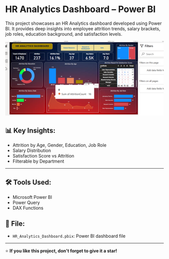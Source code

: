 # HR Analytics Dashboard – Power BI

This project showcases an HR Analytics dashboard developed using Power BI. It provides deep insights into employee attrition trends, salary brackets, job roles, education background, and satisfaction levels.

![Dashboard Screenshot](https://raw.githubusercontent.com/Neel0103/HR_Analytics_Dashboard/main/dashboard-image.png)

## 📊 Key Insights:
- Attrition by Age, Gender, Education, Job Role
- Salary Distribution
- Satisfaction Score vs Attrition
- Filterable by Department

---

## 🛠️ Tools Used:
- Microsoft Power BI
- Power Query
- DAX Functions

## 📁 File:
- `HR_Analytics_Dashboard.pbix`: Power BI dashboard file

---

⭐ **If you like this project, don't forget to give it a star!**
